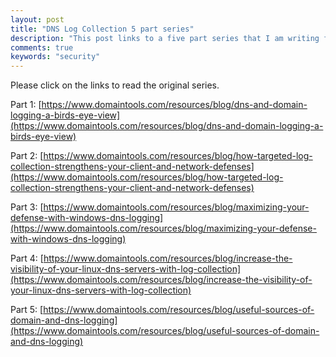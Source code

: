 ```yaml
---
layout: post
title: "DNS Log Collection 5 part series"
description: "This post links to a five part series that I am writing for DomainTools"
comments: true
keywords: "security"
---
```


Please click on the links to read the original series.

Part 1: [https://www.domaintools.com/resources/blog/dns-and-domain-logging-a-birds-eye-view](https://www.domaintools.com/resources/blog/dns-and-domain-logging-a-birds-eye-view)

Part 2: [https://www.domaintools.com/resources/blog/how-targeted-log-collection-strengthens-your-client-and-network-defenses](https://www.domaintools.com/resources/blog/how-targeted-log-collection-strengthens-your-client-and-network-defenses)

Part 3: [https://www.domaintools.com/resources/blog/maximizing-your-defense-with-windows-dns-logging](https://www.domaintools.com/resources/blog/maximizing-your-defense-with-windows-dns-logging)

Part 4: [https://www.domaintools.com/resources/blog/increase-the-visibility-of-your-linux-dns-servers-with-log-collection](https://www.domaintools.com/resources/blog/increase-the-visibility-of-your-linux-dns-servers-with-log-collection)

Part 5: [https://www.domaintools.com/resources/blog/useful-sources-of-domain-and-dns-logging](https://www.domaintools.com/resources/blog/useful-sources-of-domain-and-dns-logging)
